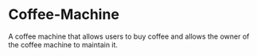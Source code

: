 # Coffee-Machine
 A coffee machine that allows users to buy coffee and allows the owner of the coffee machine to maintain it.

